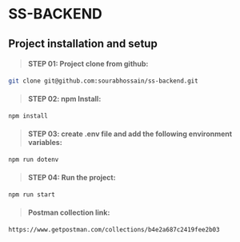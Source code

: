 # SS-BACKEND

## Project installation and setup

> #### STEP 01: Project clone from github:

```bash
git clone git@github.com:sourabhossain/ss-backend.git
```

> #### STEP 02: npm Install:

```bash
npm install
```

> #### STEP 03: create .env file and add the following environment variables:

```bash
npm run dotenv
```

> #### STEP 04: Run the project:

```bash
npm run start
```

> #### Postman collection link:

```bash
https://www.getpostman.com/collections/b4e2a687c2419fee2b03
```
